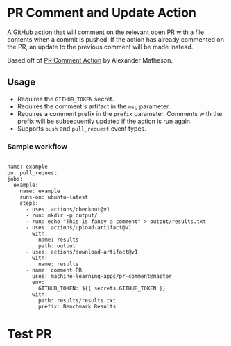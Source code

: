 # PR Comment and Update Action

A GitHub action that will comment on the relevant open PR with a file contents when a commit is pushed. If the action has already commented on the PR, an update to the previous comment will be made instead.

Based off of [PR Comment Action](https://github.com/machine-learning-apps/pr-comment) by Alexander Matheson.

## Usage

- Requires the `GITHUB_TOKEN` secret.
- Requires the comment's artifact in the `msg` parameter.
- Requires a comment prefix in the `prefix` parameter. Comments with the prefix will be subsequently updated if the action is run again.
- Supports `push` and `pull_request` event types.

### Sample workflow

```
  
name: example
on: pull_request
jobs:
  example:
    name: example
    runs-on: ubuntu-latest
    steps:
      - uses: actions/checkout@v1
      - run: mkdir -p output/
      - run: echo "This is fancy a comment" > output/results.txt
      - uses: actions/upload-artifact@v1
        with:
          name: results
          path: output
      - uses: actions/download-artifact@v1
        with:
          name: results
      - name: comment PR
        uses: machine-learning-apps/pr-comment@master
        env:
          GITHUB_TOKEN: ${{ secrets.GITHUB_TOKEN }}
        with:
          path: results/results.txt
          prefix: Benchmark Results
```

# Test PR
